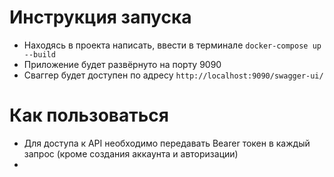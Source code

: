 # Инструкция запуска
- Находясь в проекта написать, ввести в терминале ``` docker-compose up --build ```
- Приложение будет развёрнуто на порту 9090
- Сваггер будет доступен по адресу ``` http://localhost:9090/swagger-ui/ ```


# Как пользоваться
- Для доступа к API необходимо передавать Bearer токен в каждый запрос (кроме создания аккаунта и авторизации)
- 
